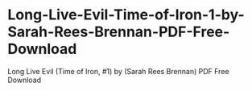 # Long-Live-Evil-Time-of-Iron-1-by-Sarah-Rees-Brennan-PDF-Free-Download
Long Live Evil (Time of Iron, #1) by (Sarah Rees Brennan) PDF Free Download
